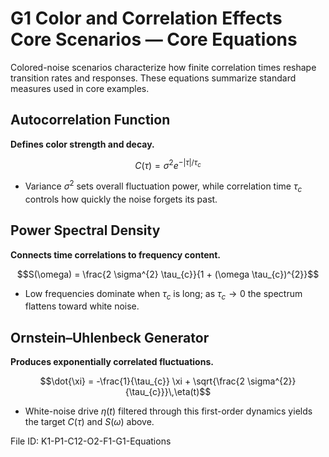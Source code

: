 # G1 Color and Correlation Effects Core Scenarios — Core Equations

Colored-noise scenarios characterize how finite correlation times reshape transition rates and responses. These equations summarize standard measures used in core examples.

## Autocorrelation Function
**Defines color strength and decay.**

$$C(\tau) = \sigma^{2} e^{-|\tau|/\tau_{c}}$$

- Variance $\sigma^{2}$ sets overall fluctuation power, while correlation time $\tau_{c}$ controls how quickly the noise forgets its past.

## Power Spectral Density
**Connects time correlations to frequency content.**

$$S(\omega) = \frac{2 \sigma^{2} \tau_{c}}{1 + (\omega \tau_{c})^{2}}$$

- Low frequencies dominate when $\tau_{c}$ is long; as $\tau_{c} \to 0$ the spectrum flattens toward white noise.

## Ornstein–Uhlenbeck Generator
**Produces exponentially correlated fluctuations.**

$$\dot{\xi} = -\frac{1}{\tau_{c}} \xi + \sqrt{\frac{2 \sigma^{2}}{\tau_{c}}}\,\eta(t)$$

- White-noise drive $\eta(t)$ filtered through this first-order dynamics yields the target $C(\tau)$ and $S(\omega)$ above.

File ID: K1-P1-C12-O2-F1-G1-Equations
